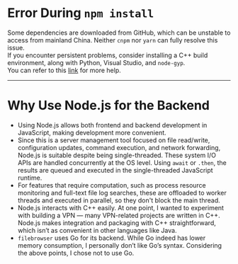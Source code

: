

# Error During `npm install`

Some dependencies are downloaded from GitHub, which can be unstable to access from mainland China. Neither `cnpm` nor `yarn` can fully resolve this issue.  
If you encounter persistent problems, consider installing a C++ build environment, along with Python, Visual Studio, and `node-gyp`.  
You can refer to this [link](https://blog.csdn.net/jjocwc/article/details/134152602) for more help.

---

# Why Use Node.js for the Backend

- Using Node.js allows both frontend and backend development in JavaScript, making development more convenient.
- Since this is a server management tool focused on file read/write, configuration updates, command execution, and network forwarding, Node.js is suitable despite being single-threaded. These system I/O APIs are handled concurrently at the OS level. Using `await` or `.then`, the results are queued and executed in the single-threaded JavaScript runtime.
- For features that require computation, such as process resource monitoring and full-text file log searches, these are offloaded to worker threads and executed in parallel, so they don't block the main thread.
- Node.js interacts with C++ easily. At one point, I wanted to experiment with building a VPN — many VPN-related projects are written in C++. Node.js makes integration and packaging with C++ straightforward, which isn’t as convenient in other languages like Java.
- `filebrowser` uses Go for its backend. While Go indeed has lower memory consumption, I personally don’t like Go’s syntax. Considering the above points, I chose not to use Go.
